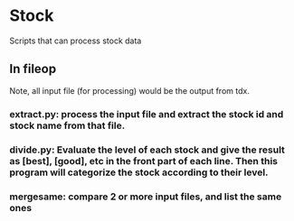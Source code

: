 Stock
=====

Scripts that can process stock data

In fileop
----
Note, all input file (for processing) would be the output from tdx.
### extract.py: process the input file and extract the stock id and stock name from that file.
### divide.py: Evaluate the level of each stock and give the result as [best], [good], etc in the front part of each line. Then this program will categorize the stock according to their level.
### mergesame: compare 2 or more input files, and list the same ones

 
